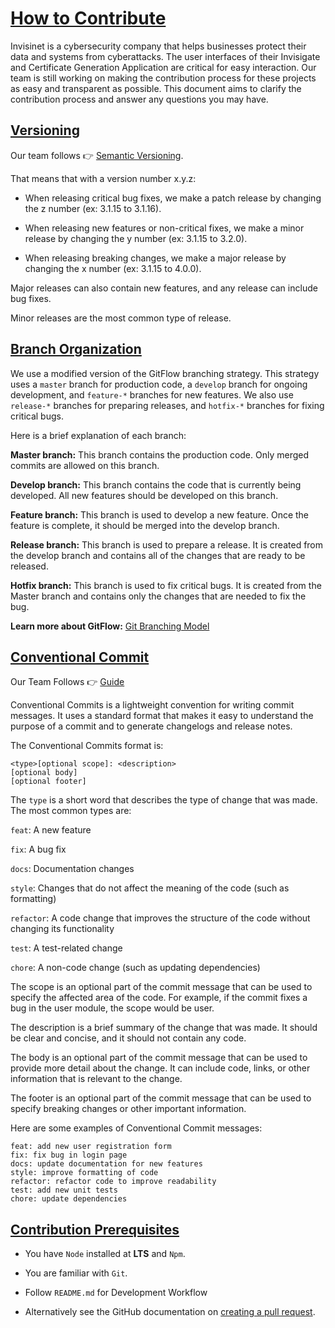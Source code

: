 # [How to Contribute](#)

Invisinet is a cybersecurity company that helps businesses protect their data and systems from cyberattacks. The user interfaces of their Invisigate and Certificate Generation Application are critical for easy interaction. Our team is still working on making the contribution process for these projects as easy and transparent as possible. This document aims to clarify the contribution process and answer any questions you may have.

<!-- ## [Code Of Conduct](#code-of-conduct)

We are open to, and grateful for, any contributions made by the community. By contributing to Invisinet, you agree to abide by the [code of conduct](). -->

## [Versioning](#versioning)

Our team follows 👉 [Semantic Versioning](https://semver.org/).

That means that with a version number x.y.z:

- When releasing critical bug fixes, we make a patch release by changing the z number (ex: 3.1.15 to 3.1.16).

- When releasing new features or non-critical fixes, we make a minor release by changing the y number (ex: 3.1.15 to 3.2.0).

- When releasing breaking changes, we make a major release by changing the x number (ex: 3.1.15 to 4.0.0).

Major releases can also contain new features, and any release can include bug fixes.

Minor releases are the most common type of release.

## [Branch Organization](#branch-organization)

We use a modified version of the GitFlow branching strategy. This strategy uses a `master` branch for production code, a `develop` branch for ongoing development, and `feature-*` branches for new features. We also use `release-*` branches for preparing releases, and `hotfix-*` branches for fixing critical bugs.

Here is a brief explanation of each branch:

**Master branch:** This branch contains the production code. Only merged commits are allowed on this branch.

**Develop branch:** This branch contains the code that is currently being developed. All new features should be developed on this branch.

**Feature branch:** This branch is used to develop a new feature. Once the feature is complete, it should be merged into the develop branch.

**Release branch:** This branch is used to prepare a release. It is created from the develop branch and contains all of the changes that are ready to be released.

**Hotfix branch:** This branch is used to fix critical bugs. It is created from the Master branch and contains only the changes that are needed to fix the bug.

**Learn more about GitFlow:** [Git Branching Model](https://nvie.com/posts/a-successful-git-branching-model/)

## [Conventional Commit](#conventional-commit)

Our Team Follows 👉 [Guide](https://www.conventionalcommits.org/en/v1.0.0/)

Conventional Commits is a lightweight convention for writing commit messages. It uses a standard format that makes it easy to understand the purpose of a commit and to generate changelogs and release notes.

The Conventional Commits format is:

```SH
<type>[optional scope]: <description>
[optional body]
[optional footer]
```

The `type` is a short word that describes the type of change that was made. The most common types are:

`feat`: A new feature

`fix`: A bug fix

`docs`: Documentation changes

`style`: Changes that do not affect the meaning of the code (such as formatting)

`refactor`: A code change that improves the structure of the code without changing its functionality

`test`: A test-related change

`chore`: A non-code change (such as updating dependencies)

The scope is an optional part of the commit message that can be used to specify the affected area of the code. For example, if the commit fixes a bug in the user module, the scope would be user.

The description is a brief summary of the change that was made. It should be clear and concise, and it should not contain any code.

The body is an optional part of the commit message that can be used to provide more detail about the change. It can include code, links, or other information that is relevant to the change.

The footer is an optional part of the commit message that can be used to specify breaking changes or other important information.

Here are some examples of Conventional Commit messages:

```SH
feat: add new user registration form
fix: fix bug in login page
docs: update documentation for new features
style: improve formatting of code
refactor: refactor code to improve readability
test: add new unit tests
chore: update dependencies
```

## [Contribution Prerequisites](#contribution-prerequisites)

- You have `Node` installed at **LTS** and `Npm`.

- You are familiar with `Git`.

- Follow `README.md` for Development Workflow

- Alternatively see the GitHub documentation on [creating a pull request](https://help.github.com/en/github/collaborating-with-issues-and-pull-requests/creating-a-pull-request).
